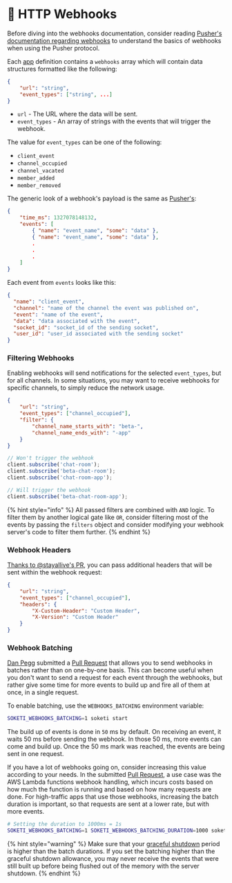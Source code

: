 # 🔗 HTTP Webhooks

Before diving into the webhooks documentation, consider reading [Pusher's documentation regarding webhooks](https://pusher.com/docs/channels/server\_api/webhooks) to understand the basics of webhooks when using the Pusher protocol.

Each [app](../../app-management/introduction.md) definition contains a `webhooks` array which will contain data structures formatted like the following:

```json
{
    "url": "string",
    "event_types": ["string", ...]
}
```

* `url` - The URL where the data will be sent.
* `event_types` - An array of strings with the events that will trigger the webhook.

The value for `event_types` can be one of the following:

* `client_event`
* `channel_occupied`
* `channel_vacated`
* `member_added`
* `member_removed`

The generic look of a webhook's payload is the same as [Pusher's](https://pusher.com/docs/channels/server\_api/webhooks/):

```json
{
    "time_ms": 1327078148132,
    "events": [
        { "name": "event_name", "some": "data" },
        { "name": "event_name", "some": "data" },
        .
        .
        .
    ]
}
```

Each event from `events` looks like this:

```json
{
  "name": "client_event",
  "channel": "name of the channel the event was published on",
  "event": "name of the event",
  "data": "data associated with the event",
  "socket_id": "socket_id of the sending socket",
  "user_id": "user_id associated with the sending socket"
}
```

### Filtering Webhooks

Enabling webhooks will send notifications for the selected `event_types`, but for all channels. In some situations, you may want to receive webhooks for specific channels, to simply reduce the network usage.

```json
{
    "url": "string",
    "event_types": ["channel_occupied"],
    "filter": {
        "channel_name_starts_with": "beta-",
        "channel_name_ends_with": "-app"
    }
}
```

```javascript
// Won't trigger the webhook
client.subscribe('chat-room');
client.subscribe('beta-chat-room');
client.subscribe('chat-room-app');

// Will trigger the webhook
client.subscribe('beta-chat-room-app');
```

{% hint style="info" %}
All passed filters are combined with `AND` logic. To filter them by another logical gate like `OR`, consider filtering most of the events by passing the `filters` object and consider modifying your webhook server's code to filter them further.
{% endhint %}

### Webhook Headers

[Thanks to @stayallive's PR](https://github.com/soketi/soketi/pull/226), you can pass additional headers that will be sent within the webhook request:

```json
{
    "url": "string",
    "event_types": ["channel_occupied"],
    "headers": {
        "X-Custom-Header": "Custom Header",
        "X-Version": "Custom Header"
    }
}
```

### Webhook Batching

[Dan Pegg](https://github.com/Daynnnnn) submitted a [Pull Request](https://github.com/soketi/soketi/pull/249) that allows you to send webhooks in batches rather than on one-by-one basis. This can become useful when you don't want to send a request for each event through the webhooks, but rather give some time for more events to build up and fire all of them at once, in a single request.

To enable batching, use the `WEBHOOKS_BATCHING` environment variable:

```bash
SOKETI_WEBHOOKS_BATCHING=1 soketi start
```

The build up of events is done in `50` ms by default. On receiving an event, it waits 50 ms before sending the webhook. In those 50 ms, more events can come and build up. Once the 50 ms mark was reached, the events are being sent in one request.

If you have a lot of webhooks going on, consider increasing this value according to your needs. In the submitted [Pull Request](https://github.com/soketi/soketi/pull/249), a use case was the AWS Lambda functions webhook handling, which incurs costs based on how much the function is running and based on how many requests are done. For high-traffic apps that use those webhooks, increasing the batch duration is important, so that requests are sent at a lower rate, but with more events.

```bash
# Setting the duration to 1000ms = 1s
SOKETI_WEBHOOKS_BATCHING=1 SOKETI_WEBHOOKS_BATCHING_DURATION=1000 soketi start
```

{% hint style="warning" %}
Make sure that your [graceful shutdown](../graceful-shutdowns.md#graceful-shutdown-time) period is higher than the batch durations. If you set the batching higher than the graceful shutdown allowance, you may never receive the events that were still built up before being flushed out of the memory with the server shutdown.
{% endhint %}
